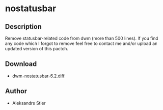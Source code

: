 nostatusbar
===========

Description
-----------
Remove statusbar-related code from dwm (more than 500 lines).
If you find any code which I forgot to remove feel free to contact me
and/or upload an updated version of this pactch.

Download
--------
* [dwm-nostatusbar-6.2.diff](dwm-nostatusbar-6.2.diff)

Author
------
* Aleksandrs Stier
